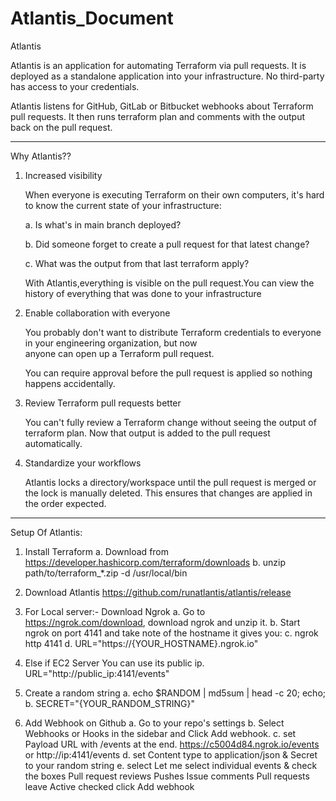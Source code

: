# Atlantis_Document
Atlantis

Atlantis is an application for automating Terraform via pull requests. It is deployed as a standalone application into your infrastructure. No third-party has access to your credentials.

Atlantis listens for GitHub, GitLab or Bitbucket webhooks about Terraform pull requests. It then runs terraform plan and comments with the output back on the pull request.

__________________________________________________________________________________________________________________________________
 Why Atlantis??

1. Increased visibility

   When everyone is executing Terraform on their own computers, it's hard to know the current state of your infrastructure:
  
   a. Is what's in main branch deployed?
   
   b. Did someone forget to create a pull request for that latest change?
  
   c. What was the output from that last terraform apply?
  
   With Atlantis,everything is visible on the pull request.You can view the history of everything that was done to your 
   infrastructure
 2. Enable collaboration with everyone
  
     You probably don't want to distribute Terraform credentials to everyone in your engineering organization, but now  
     anyone can open up a Terraform pull request.
   
     You can require approval before the pull request is applied so nothing happens accidentally.
  
 3. Review Terraform pull requests better
  
     You can't fully review a Terraform change without seeing the output of terraform plan. Now that output is added 
     to the pull request automatically.

 4. Standardize your workflows
  
     Atlantis locks a directory/workspace until the pull request is merged or the lock is manually deleted. This 
     ensures that changes are applied in the order expected.
   __________________________________________________________________________________________________________________________________
Setup Of Atlantis:

1. Install Terraform
    a. Download from https://developer.hashicorp.com/terraform/downloads 
    b. unzip path/to/terraform_*.zip -d /usr/local/bin

2. Download Atlantis
    https://github.com/runatlantis/atlantis/release

3. For Local server:- Download Ngrok
    a. Go to https://ngrok.com/download, download ngrok and unzip it.
    b. Start ngrok on port 4141 and take note of the hostname it gives you:
    c. ngrok http 4141
    d. URL="https://{YOUR_HOSTNAME}.ngrok.io"
    
4. Else if EC2 Server You can use its public ip.
    URL="http://public_ip:4141/events"
    
5. Create a random string 
    a. echo $RANDOM | md5sum | head -c 20; echo;
    b. SECRET="{YOUR_RANDOM_STRING}"

6. Add Webhook on Github
   a. Go to your repo's settings
   b. Select Webhooks or Hooks in the sidebar and Click Add webhook.
   c. set Payload URL with /events at the end. https://c5004d84.ngrok.io/events or http://ip:4141/events
   d. set Content type to application/json & Secret to your random string
   e. select Let me select individual events & check the boxes
       Pull request reviews
       Pushes
       Issue comments
       Pull requests
       leave Active checked
       click Add webhook

